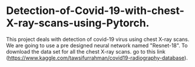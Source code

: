 # Detection-of-Covid-19-with-chest-X-ray-scans-using-Pytorch.
This project deals with detection of covid-19 virus using chest X-ray scans. We are going to use a pre designed neural network named "Resnet-18". 
To download the data set for all the chest X-ray scans. go to this link (https://www.kaggle.com/tawsifurrahman/covid19-radiography-database).
